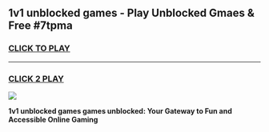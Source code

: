 
## 1v1 unblocked games - Play Unblocked Gmaes & Free #7tpma
<h3>
<a href="https://premium.freeplayer.one?title=1v1_unblocked_games&ref=03M">CLICK TO PLAY</a></h3>
<hr>

<h3>
<a href="https://premium.freeplayer.one?title=1v1_unblocked_games&ref=03M">CLICK 2 PLAY</a>
  
</h3>

<a href="https://premium.freeplayer.one?title=1v1_unblocked_games&ref=03M"><img src="https://clearcache.store/games.png"></a>


**1v1 unblocked games games unblocked: Your Gateway to Fun and Accessible Online Gaming**
